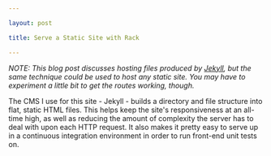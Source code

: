 ```yaml
---

layout: post

title: Serve a Static Site with Rack

---
```


*NOTE: This blog post discusses hosting files produced by [Jekyll](http://jekyllrb.com), but the same technique could be used to host any static site. You may have to experiment a little bit to get the routes working, though.*

The CMS I use for this site - Jekyll - builds a directory and file structure into flat, static HTML files. This helps keep the site's responsiveness at an all-time high, as well as reducing the amount of complexity the server has to deal with upon each HTTP request. It also makes it pretty easy to serve up in a continuous integration environment in order to run front-end unit tests on.